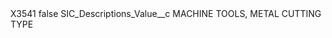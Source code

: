<?xml version="1.0" encoding="UTF-8"?>
<CustomMetadata xmlns="http://soap.sforce.com/2006/04/metadata" xmlns:xsi="http://www.w3.org/2001/XMLSchema-instance" xmlns:xsd="http://www.w3.org/2001/XMLSchema">
    <label>X3541</label>
    <protected>false</protected>
    <values>
        <field>SIC_Descriptions_Value__c</field>
        <value xsi:type="xsd:string">MACHINE TOOLS, METAL CUTTING TYPE</value>
    </values>
</CustomMetadata>
